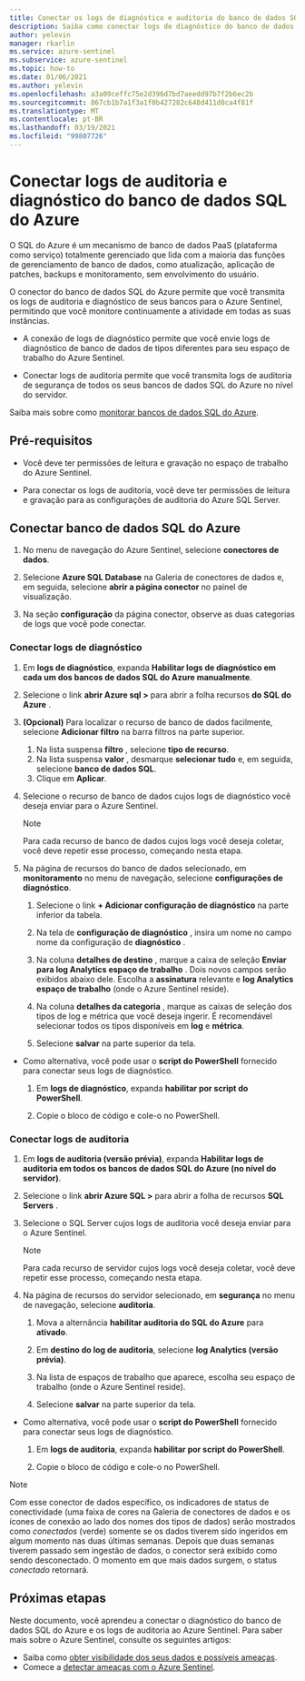 ```yaml
---
title: Conectar os logs de diagnóstico e auditoria do banco de dados SQL do Azure ao Azure Sentinel
description: Saiba como conectar logs de diagnóstico do banco de dados SQL do Azure e logs de auditoria de segurança ao Azure Sentinel.
author: yelevin
manager: rkarlin
ms.service: azure-sentinel
ms.subservice: azure-sentinel
ms.topic: how-to
ms.date: 01/06/2021
ms.author: yelevin
ms.openlocfilehash: a3a09ceffc75e2d396d7bd7aeedd97b7f2b6ec2b
ms.sourcegitcommit: 867cb1b7a1f3a1f0b427282c648d411d0ca4f81f
ms.translationtype: MT
ms.contentlocale: pt-BR
ms.lasthandoff: 03/19/2021
ms.locfileid: "99807726"
---
```

# <a name="connect-azure-sql-database-diagnostics-and-auditing-logs"></a>Conectar logs de auditoria e diagnóstico do banco de dados SQL do Azure

O SQL do Azure é um mecanismo de banco de dados PaaS (plataforma como serviço) totalmente gerenciado que lida com a maioria das funções de gerenciamento de banco de dados, como atualização, aplicação de patches, backups e monitoramento, sem envolvimento do usuário. 

O conector do banco de dados SQL do Azure permite que você transmita os logs de auditoria e diagnóstico de seus bancos para o Azure Sentinel, permitindo que você monitore continuamente a atividade em todas as suas instâncias.

- A conexão de logs de diagnóstico permite que você envie logs de diagnóstico de banco de dados de tipos diferentes para seu espaço de trabalho do Azure Sentinel.

- Conectar logs de auditoria permite que você transmita logs de auditoria de segurança de todos os seus bancos de dados SQL do Azure no nível do servidor.

Saiba mais sobre como [monitorar bancos de dados SQL do Azure](../azure-sql/database/metrics-diagnostic-telemetry-logging-streaming-export-configure.md).

## <a name="prerequisites"></a>Pré-requisitos

- Você deve ter permissões de leitura e gravação no espaço de trabalho do Azure Sentinel.

- Para conectar os logs de auditoria, você deve ter permissões de leitura e gravação para as configurações de auditoria do Azure SQL Server.

## <a name="connect-to-azure-sql-database"></a>Conectar banco de dados SQL do Azure
    
1. No menu de navegação do Azure Sentinel, selecione **conectores de dados**.

1. Selecione **Azure SQL Database** na Galeria de conectores de dados e, em seguida, selecione **abrir a página conector**  no painel de visualização.

1. Na seção **configuração** da página conector, observe as duas categorias de logs que você pode conectar.

### <a name="connect-diagnostics-logs"></a>Conectar logs de diagnóstico

1. Em **logs de diagnóstico**, expanda **Habilitar logs de diagnóstico em cada um dos bancos de dados SQL do Azure manualmente**.

1. Selecione o link **abrir Azure sql >** para abrir a folha recursos **do SQL do Azure** .

1. **(Opcional)** Para localizar o recurso de banco de dados facilmente, selecione **Adicionar filtro** na barra filtros na parte superior.
    1. Na lista suspensa **filtro** , selecione **tipo de recurso**.
    1. Na lista suspensa **valor** , desmarque **selecionar tudo** e, em seguida, selecione **banco de dados SQL**.
    1. Clique em **Aplicar**.
    
1. Selecione o recurso de banco de dados cujos logs de diagnóstico você deseja enviar para o Azure Sentinel.

    > [!NOTE]
    > Para cada recurso de banco de dados cujos logs você deseja coletar, você deve repetir esse processo, começando nesta etapa.

1. Na página de recursos do banco de dados selecionado, em **monitoramento** no menu de navegação, selecione **configurações de diagnóstico**.

    1. Selecione o link **+ Adicionar configuração de diagnóstico** na parte inferior da tabela.

    1. Na tela de **configuração de diagnóstico** , insira um nome no campo nome da configuração de  **diagnóstico** .
    
    1. Na coluna **detalhes de destino** , marque a caixa de seleção **Enviar para log Analytics espaço de trabalho** . Dois novos campos serão exibidos abaixo dele. Escolha a **assinatura** relevante e **log Analytics espaço de trabalho** (onde o Azure Sentinel reside).

    1. Na coluna **detalhes da categoria** , marque as caixas de seleção dos tipos de log e métrica que você deseja ingerir. É recomendável selecionar todos os tipos disponíveis em **log** e **métrica**.

    1. Selecione **salvar** na parte superior da tela.

- Como alternativa, você pode usar o **script do PowerShell** fornecido para conectar seus logs de diagnóstico.
    1. Em **logs de diagnóstico**, expanda **habilitar por script do PowerShell**.

    1. Copie o bloco de código e cole-o no PowerShell.

### <a name="connect-audit-logs"></a>Conectar logs de auditoria

1. Em **logs de auditoria (versão prévia)**, expanda **Habilitar logs de auditoria em todos os bancos de dados SQL do Azure (no nível do servidor)**.

1. Selecione o link **abrir Azure SQL >** para abrir a folha de recursos **SQL Servers** .

1. Selecione o SQL Server cujos logs de auditoria você deseja enviar para o Azure Sentinel.

    > [!NOTE]
    > Para cada recurso de servidor cujos logs você deseja coletar, você deve repetir esse processo, começando nesta etapa.

1. Na página de recursos do servidor selecionado, em **segurança** no menu de navegação, selecione **auditoria**.

    1. Mova a alternância **habilitar auditoria do SQL do Azure** para **ativado**.

    1. Em **destino do log de auditoria**, selecione **log Analytics (versão prévia)**.
    
    1. Na lista de espaços de trabalho que aparece, escolha seu espaço de trabalho (onde o Azure Sentinel reside).

    1. Selecione **salvar** na parte superior da tela.

- Como alternativa, você pode usar o **script do PowerShell** fornecido para conectar seus logs de diagnóstico.
    1. Em **logs de auditoria**, expanda **habilitar por script do PowerShell**.

    1. Copie o bloco de código e cole-o no PowerShell.


> [!NOTE]
>
> Com esse conector de dados específico, os indicadores de status de conectividade (uma faixa de cores na Galeria de conectores de dados e os ícones de conexão ao lado dos nomes dos tipos de dados) serão mostrados como *conectados* (verde) somente se os dados tiverem sido ingeridos em algum momento nas duas últimas semanas. Depois que duas semanas tiverem passado sem ingestão de dados, o conector será exibido como sendo desconectado. O momento em que mais dados surgem, o status *conectado* retornará.

## <a name="next-steps"></a>Próximas etapas
Neste documento, você aprendeu a conectar o diagnóstico do banco de dados SQL do Azure e os logs de auditoria ao Azure Sentinel. Para saber mais sobre o Azure Sentinel, consulte os seguintes artigos:
- Saiba como [obter visibilidade dos seus dados e possíveis ameaças](quickstart-get-visibility.md).
- Comece a [detectar ameaças com o Azure Sentinel](tutorial-detect-threats-built-in.md).